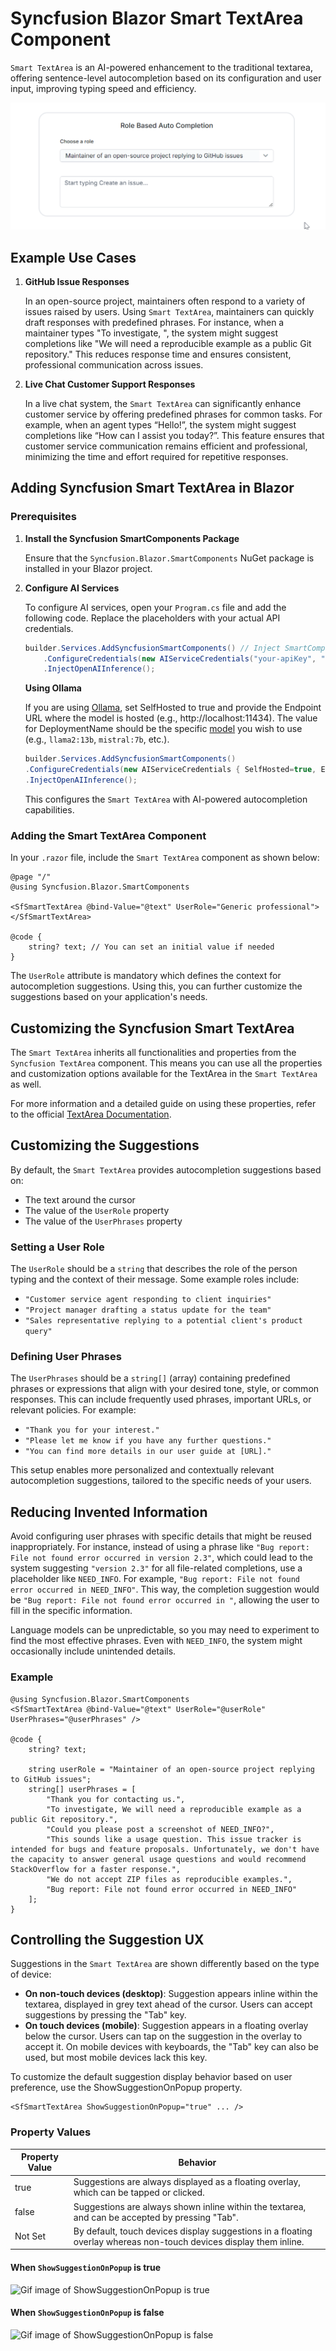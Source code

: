 # Syncfusion Blazor Smart TextArea Component

`Smart TextArea` is an AI-powered enhancement to the traditional textarea, offering sentence-level autocompletion based on its configuration and user input, improving typing speed and efficiency.

![Gif image of Smart TextArea component](../../../wwwroot/gif-images/smart-textarea/smart-textarea.gif)

## Example Use Cases

1. **GitHub Issue Responses**

   In an open-source project, maintainers often respond to a variety of issues raised by users. Using `Smart TextArea`, maintainers can quickly draft responses with predefined phrases. For instance, when a maintainer types "To investigate, ", the system might suggest completions like "We will need a reproducible example as a public Git repository." This reduces response time and ensures consistent, professional communication across issues.

2. **Live Chat Customer Support Responses**
   
   In a live chat system, the `Smart TextArea` can significantly enhance customer service by offering predefined phrases for common tasks. For example, when an agent types “Hello!”, the system might suggest completions like “How can I assist you today?”. This feature ensures that customer service communication remains efficient and professional, minimizing the time and effort required for repetitive responses.

## Adding Syncfusion Smart TextArea in Blazor

### Prerequisites

1. **Install the Syncfusion SmartComponents Package**

   Ensure that the `Syncfusion.Blazor.SmartComponents` NuGet package is installed in your Blazor project.

2. **Configure AI Services**

   To configure AI services, open your `Program.cs` file and add the following code. Replace the placeholders with your actual API credentials.

   ```csharp
   builder.Services.AddSyncfusionSmartComponents() // Inject SmartComponents
       .ConfigureCredentials(new AIServiceCredentials("your-apiKey", "your-deploymentName", "your-endpoint")) 
       .InjectOpenAIInference();
   ```

   **Using Ollama** 

   If you are using [Ollama](https://ollama.com/), set SelfHosted to true and provide the Endpoint URL where the model is hosted (e.g., http://localhost:11434). The value for DeploymentName should be the specific [model](https://ollama.com/library) you wish to use (e.g., `llama2:13b`, `mistral:7b`, etc.).

   ```csharp
   builder.Services.AddSyncfusionSmartComponents()
   .ConfigureCredentials(new AIServiceCredentials { SelfHosted=true, Endpoint= new Uri("Your self-hosted end point url") ,DeploymentName = "Your model name" })
   .InjectOpenAIInference();
   ```
   
   This configures the `Smart TextArea` with AI-powered autocompletion capabilities.

### Adding the Smart TextArea Component

In your `.razor` file, include the `Smart TextArea` component as shown below:

```razor
@page "/"
@using Syncfusion.Blazor.SmartComponents

<SfSmartTextArea @bind-Value="@text" UserRole="Generic professional"></SfSmartTextArea>

@code {
    string? text; // You can set an initial value if needed
}
```

The `UserRole` attribute is mandatory which defines the context for autocompletion suggestions. Using this, you can further customize the suggestions based on your application's needs.

## Customizing the Syncfusion Smart TextArea

The `Smart TextArea` inherits all functionalities and properties from the `Syncfusion TextArea` component. This means you can use all the properties and customization options available for the TextArea in the `Smart TextArea` as well.

For more information and a detailed guide on using these properties, refer to the official [TextArea Documentation](https://blazor.syncfusion.com/documentation/textarea/getting-started).

## Customizing the Suggestions

By default, the `Smart TextArea` provides autocompletion suggestions based on:

- The text around the cursor
- The value of the `UserRole` property
- The value of the `UserPhrases` property

### Setting a User Role

The `UserRole` should be a `string` that describes the role of the person typing and the context of their message. Some example roles include:

- `"Customer service agent responding to client inquiries"`
- `"Project manager drafting a status update for the team"`
- `"Sales representative replying to a potential client's product query"`

### Defining User Phrases

The `UserPhrases` should be a `string[]` (array) containing predefined phrases or expressions that align with your desired tone, style, or common responses. This can include frequently used phrases, important URLs, or relevant policies. For example:

- `"Thank you for your interest."`
- `"Please let me know if you have any further questions."`
- `"You can find more details in our user guide at [URL]."`

This setup enables more personalized and contextually relevant autocompletion suggestions, tailored to the specific needs of your users.

## Reducing Invented Information

Avoid configuring user phrases with specific details that might be reused inappropriately. For instance, instead of using a phrase like `"Bug report: File not found error occurred in version 2.3"`, which could lead to the system suggesting `"version 2.3"` for all file-related completions, use a placeholder like `NEED_INFO`. For example, `"Bug report: File not found error occurred in NEED_INFO"`. This way, the completion suggestion would be `"Bug report: File not found error occurred in "`, allowing the user to fill in the specific information.

Language models can be unpredictable, so you may need to experiment to find the most effective phrases. Even with `NEED_INFO`, the system might occasionally include unintended details.

### Example

```razor
@using Syncfusion.Blazor.SmartComponents
<SfSmartTextArea @bind-Value="@text" UserRole="@userRole" UserPhrases="@userPhrases" />

@code {
    string? text;

    string userRole = "Maintainer of an open-source project replying to GitHub issues";
    string[] userPhrases = [
        "Thank you for contacting us.",
        "To investigate, We will need a reproducible example as a public Git repository.",
        "Could you please post a screenshot of NEED_INFO?",
        "This sounds like a usage question. This issue tracker is intended for bugs and feature proposals. Unfortunately, we don't have the capacity to answer general usage questions and would recommend StackOverflow for a faster response.",
        "We do not accept ZIP files as reproducible examples.",
        "Bug report: File not found error occurred in NEED_INFO"
    ];
}
```

## Controlling the Suggestion UX

Suggestions in the `Smart TextArea` are shown differently based on the type of device:

- **On non-touch devices (desktop)**: Suggestion appears inline within the textarea, displayed in grey text ahead of the cursor. Users can accept suggestions by pressing the "Tab" key.
- **On touch devices (mobile)**: Suggestion appears in a floating overlay below the cursor. Users can tap on the suggestion in the overlay to accept it. On mobile devices with keyboards, the "Tab" key can also be used, but most mobile devices lack this key.

To customize the default suggestion display behavior based on user preference, use the ShowSuggestionOnPopup property.

```razor
<SfSmartTextArea ShowSuggestionOnPopup="true" ... />
```

### Property Values

<table>
  <thead>
    <tr>
      <th>Property Value</th>
      <th>Behavior</th>
    </tr>
  </thead>
  <tbody>
    <tr>
      <td>true</td>
      <td>Suggestions are always displayed as a floating overlay, which can be tapped or clicked.</td>
    </tr>
    <tr>
      <td>false</td>
      <td>Suggestions are always shown inline within the textarea, and can be accepted by pressing "Tab".</td>
    </tr>
    <tr>
      <td>Not Set</td>
      <td>By default, touch devices display suggestions in a floating overlay whereas non-touch devices display them inline.</td>
    </tr>
  </tbody>
</table>

#### When `ShowSuggestionOnPopup` is true

![Gif image of ShowSuggestionOnPopup is true](../../../wwwroot/gif-images/smart-textarea/suggestion-onpopup.gif)

#### When `ShowSuggestionOnPopup` is false

![Gif image of ShowSuggestionOnPopup is false](../../../wwwroot/gif-images/smart-textarea/suggestion-inline.gif)
